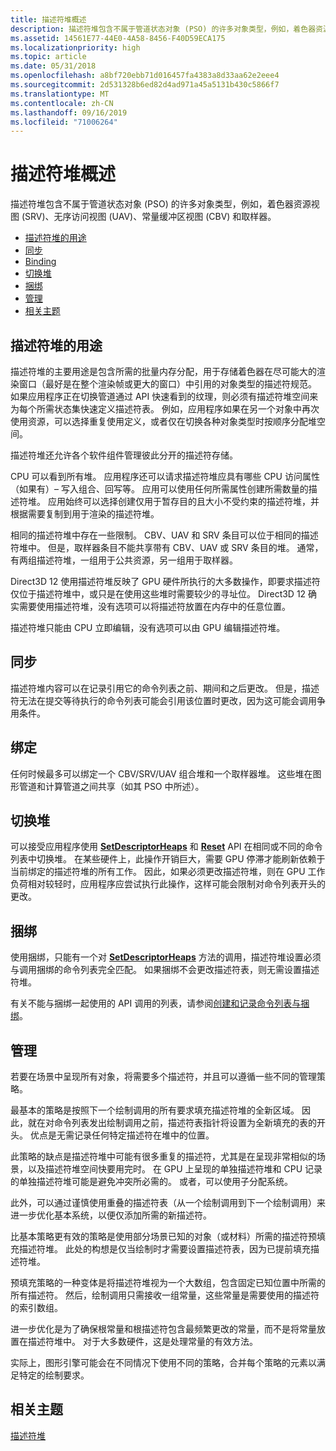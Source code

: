 ```yaml
---
title: 描述符堆概述
description: 描述符堆包含不属于管道状态对象 (PSO) 的许多对象类型，例如，着色器资源视图 (SRV)、无序访问视图 (UAV)、常量缓冲区视图 (CBV) 和取样器。
ms.assetid: 14561E77-44E0-4A58-8456-F40D59ECA175
ms.localizationpriority: high
ms.topic: article
ms.date: 05/31/2018
ms.openlocfilehash: a8bf720ebb71d016457fa4383a8d33aa62e2eee4
ms.sourcegitcommit: 2d531328b6ed82d4ad971a45a5131b430c5866f7
ms.translationtype: MT
ms.contentlocale: zh-CN
ms.lasthandoff: 09/16/2019
ms.locfileid: "71006264"
---
```

# <a name="descriptor-heaps-overview"></a>描述符堆概述

描述符堆包含不属于管道状态对象 (PSO) 的许多对象类型，例如，着色器资源视图 (SRV)、无序访问视图 (UAV)、常量缓冲区视图 (CBV) 和取样器。

-   [描述符堆的用途](#the-purpose-of-descriptor-heaps)
-   [同步](#synchronization)
-   [Binding](#binding)
-   [切换堆](#switching-heaps)
-   [捆绑](#bundles)
-   [管理](#management)
-   [相关主题](#related-topics)

## <a name="the-purpose-of-descriptor-heaps"></a>描述符堆的用途

描述符堆的主要用途是包含所需的批量内存分配，用于存储着色器在尽可能大的渲染窗口（最好是在整个渲染帧或更大的窗口）中引用的对象类型的描述符规范。 如果应用程序正在切换管道通过 API 快速看到的纹理，则必须有描述符堆空间来为每个所需状态集快速定义描述符表。 例如，应用程序如果在另一个对象中再次使用资源，可以选择重复使用定义，或者仅在切换各种对象类型时按顺序分配堆空间。

描述符堆还允许各个软件组件管理彼此分开的描述符存储。

CPU 可以看到所有堆。 应用程序还可以请求描述符堆应具有哪些 CPU 访问属性（如果有）– 写入组合、回写等。 应用可以使用任何所需属性创建所需数量的描述符堆。 应用始终可以选择创建仅用于暂存目的且大小不受约束的描述符堆，并根据需要复制到用于渲染的描述符堆。

相同的描述符堆中存在一些限制。 CBV、UAV 和 SRV 条目可以位于相同的描述符堆中。 但是，取样器条目不能共享带有 CBV、UAV 或 SRV 条目的堆。 通常，有两组描述符堆，一组用于公共资源，另一组用于取样器。

Direct3D 12 使用描述符堆反映了 GPU 硬件所执行的大多数操作，即要求描述符仅位于描述符堆中，或只是在使用这些堆时需要较少的寻址位。 Direct3D 12 确实需要使用描述符堆，没有选项可以将描述符放置在内存中的任意位置。

描述符堆只能由 CPU 立即编辑，没有选项可以由 GPU 编辑描述符堆。

## <a name="synchronization"></a>同步

描述符堆内容可以在记录引用它的命令列表之前、期间和之后更改。 但是，描述符无法在提交等待执行的命令列表可能会引用该位置时更改，因为这可能会调用争用条件。

## <a name="binding"></a>绑定

任何时候最多可以绑定一个 CBV/SRV/UAV 组合堆和一个取样器堆。 这些堆在图形管道和计算管道之间共享（如其 PSO 中所述）。

## <a name="switching-heaps"></a>切换堆

可以接受应用程序使用 [**SetDescriptorHeaps**](/windows/desktop/api/d3d12/nf-d3d12-id3d12graphicscommandlist-setdescriptorheaps) 和 [**Reset**](/windows/desktop/api/d3d12/nf-d3d12-id3d12graphicscommandlist-reset) API 在相同或不同的命令列表中切换堆。 在某些硬件上，此操作开销巨大，需要 GPU 停滞才能刷新依赖于当前绑定的描述符堆的所有工作。 因此，如果必须更改描述符堆，则在 GPU 工作负荷相对较轻时，应用程序应尝试执行此操作，这样可能会限制对命令列表开头的更改。

## <a name="bundles"></a>捆绑

使用捆绑，只能有一个对 [**SetDescriptorHeaps**](/windows/desktop/api/d3d12/nf-d3d12-id3d12graphicscommandlist-setdescriptorheaps) 方法的调用，描述符堆设置必须与调用捆绑的命令列表完全匹配。 如果捆绑不会更改描述符表，则无需设置描述符堆。

有关不能与捆绑一起使用的 API 调用的列表，请参阅[创建和记录命令列表与捆绑](recording-command-lists-and-bundles.md)。

## <a name="management"></a>管理

若要在场景中呈现所有对象，将需要多个描述符，并且可以遵循一些不同的管理策略。

最基本的策略是按照下一个绘制调用的所有要求填充描述符堆的全新区域。 因此，就在对命令列表发出绘制调用之前，描述符表指针将设置为全新填充的表的开头。 优点是无需记录任何特定描述符在堆中的位置。

此策略的缺点是描述符堆中可能有很多重复的描述符，尤其是在呈现非常相似的场景，以及描述符堆空间快要用完时。 在 GPU 上呈现的单独描述符堆和 CPU 记录的单独描述符堆可能是避免冲突所必需的。 或者，可以使用子分配系统。

此外，可以通过谨慎使用重叠的描述符表（从一个绘制调用到下一个绘制调用）来进一步优化基本系统，以便仅添加所需的新描述符。

比基本策略更有效的策略是使用部分场景已知的对象（或材料）所需的描述符预填充描述符堆。 此处的构想是仅当绘制时才需要设置描述符表，因为已提前填充描述符堆。

预填充策略的一种变体是将描述符堆视为一个大数组，包含固定已知位置中所需的所有描述符。 然后，绘制调用只需接收一组常量，这些常量是需要使用的描述符的索引数组。

进一步优化是为了确保根常量和根描述符包含最频繁更改的常量，而不是将常量放置在描述符堆中。 对于大多数硬件，这是处理常量的有效方法。

实际上，图形引擎可能会在不同情况下使用不同的策略，合并每个策略的元素以满足特定的绘制要求。

## <a name="related-topics"></a>相关主题

<dl> <dt>

[描述符堆](descriptor-heaps.md)
</dt> </dl>

 

 




